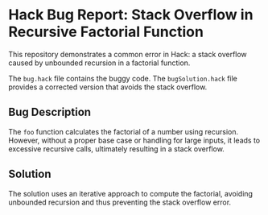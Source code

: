 # Hack Bug Report: Stack Overflow in Recursive Factorial Function

This repository demonstrates a common error in Hack: a stack overflow caused by unbounded recursion in a factorial function.

The `bug.hack` file contains the buggy code. The `bugSolution.hack` file provides a corrected version that avoids the stack overflow.

## Bug Description

The `foo` function calculates the factorial of a number using recursion.  However, without a proper base case or handling for large inputs, it leads to excessive recursive calls, ultimately resulting in a stack overflow.

## Solution

The solution uses an iterative approach to compute the factorial, avoiding unbounded recursion and thus preventing the stack overflow error.